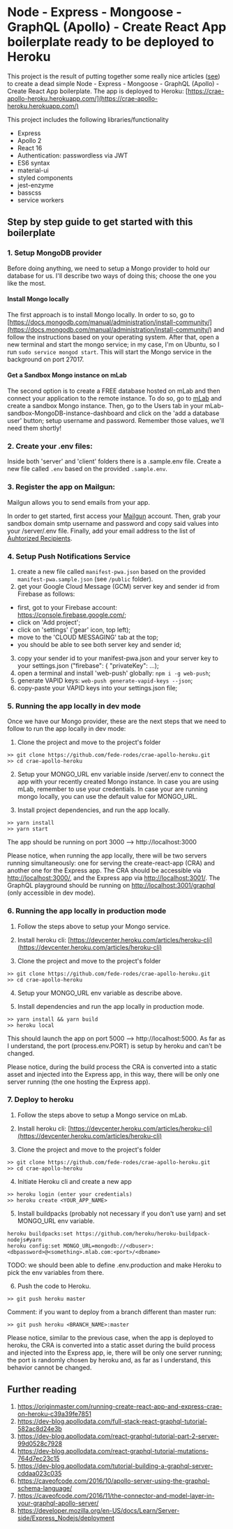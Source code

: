 # Node - Express - Mongoose - GraphQL (Apollo) - Create React App boilerplate ready to be deployed to Heroku

This project is the result of putting together some really nice articles ([see](#further-reading)) to create a dead simple Node - Express - Mongoose - GraphQL (Apollo) - Create React App boilerplate. The app is deployed to Heroku:
[https://crae-apollo-heroku.herokuapp.com/](https://crae-apollo-heroku.herokuapp.com/)

This project includes the following libraries/functionality
- Express
- Apollo 2
- React 16
- Authentication: passwordless via JWT
- ES6 syntax
- material-ui
- styled components
- jest-enzyme
- basscss
- service workers

## Step by step guide to get started with this boilerplate

### 1. Setup MongoDB provider
Before doing anything, we need to setup a Mongo provider to hold our database for us. I'll describe two ways of doing this; choose the one you like the most.

#### Install Mongo locally
The first approach is to install Mongo locally. In order to so, go to [https://docs.mongodb.com/manual/administration/install-community/](https://docs.mongodb.com/manual/administration/install-community/) and follow the instructions based on your operating system. After that, open a new terminal and start the mongo service; in my case, I'm on Ubuntu, so I run ```sudo service mongod start```. This will start the Mongo service in the background on port 27017.

#### Get a Sandbox Mongo instance on mLab
The second option is to create a FREE database hosted on mLab and then connect your application to the remote instance. To do so, go to [mLab](http://mlab.com/) and create a sandbox Mongo instance. Then, go to the Users tab in your mLab-sandbox-MongoDB-instance-dashboard and click on the 'add a database user' button; setup username and password. Remember those values, we'll need them shortly!

### 2. Create your .env files:
Inside both 'server' and 'client' folders there is a .sample.env file. Create a new file called ```.env``` based on the provided ```.sample.env```.

### 3. Register the app on Mailgun:
Mailgun allows you to send emails from your app.

In order to get started, first access your [Mailgun](https://www.mailgun.com/) account. Then, grab your sandbox domain smtp username and password and copy said values into your /server/.env file. Finally, add your email address to the list of [Auhtorized Recipients](https://help.mailgun.com/hc/en-us/articles/217531258-Authorized-Recipients).

### 4. Setup Push Notifications Service
1. create a new file called ```manifest-pwa.json``` based on the provided ```manifest-pwa.sample.json``` (see ```/public``` folder).
2. get your Google Cloud Message (GCM) server key and sender id from Firebase as follows:
  * first, got to your Firebase account: https://console.firebase.google.com/;
  * click on 'Add project';
  * click on 'settings' ('gear' icon, top left);
  * move to the 'CLOUD MESSAGING' tab at the top;
  * you should be able to see both server key and sender id;
3. copy your sender id to your manifest-pwa.json and your server key to your settings.json ("firebase": { "privateKey": ...);
4. open a terminal and install 'web-push' globally: ```npm i -g web-push```;
5. generate VAPID keys: ```web-push generate-vapid-keys --json```;
6. copy-paste your VAPID keys into your settings.json file;

### 5. Running the app locally in dev mode
Once we have our Mongo provider, these are the next steps that we need to follow to run the app locally in dev mode:

1. Clone the project and move to the project's folder
```
>> git clone https://github.com/fede-rodes/crae-apollo-heroku.git
>> cd crae-apollo-heroku
```

2. Setup your MONGO_URL env variable inside /server/.env to connect the app with your recently created Mongo instance. In case you are using mLab, remember to use your credentials. In case your are running mongo locally, you can use the default value for MONGO_URL.

3. Install project dependencies, and run the app locally.
```
>> yarn install
>> yarn start
```
The app should be running on port 3000 --> http://localhost:3000

Please notice, when running the app locally, there will be two servers running simultaneously: one for serving the create-react-app (CRA) and another one for the Express app. The CRA should be accessible via [http://localhost:3000/](http://localhost:3000/), and the Express app via [http://localhost:3001/](http://localhost:3001/). The GraphQL playground should be running on [http://localhost:3001/graphql](http://localhost:3001/graphql) (only accessible in dev mode).

### 6. Running the app locally in production mode
1. Follow the steps above to setup your Mongo service.

2. Install heroku cli: [https://devcenter.heroku.com/articles/heroku-cli](https://devcenter.heroku.com/articles/heroku-cli)

3. Clone the project and move to the project's folder
```
>> git clone https://github.com/fede-rodes/crae-apollo-heroku.git
>> cd crae-apollo-heroku
```

4. Setup your MONGO_URL env variable as describe above.

5. Install dependencies and run the app locally in production mode.
```
>> yarn install && yarn build
>> heroku local
```
This should launch the app on port 5000 --> http://localhost:5000. As far as I understand, the port (process.env.PORT) is setup by heroku and can't be changed.

Please notice, during the build process the CRA is converted into a static asset and injected into the Express app, in this way, there will be only one server running (the one hosting the Express app).

### 7. Deploy to heroku
1. Follow the steps above to setup a Mongo service on mLab.

2. Install heroku cli: [https://devcenter.heroku.com/articles/heroku-cli](https://devcenter.heroku.com/articles/heroku-cli)

3. Clone the project and move to the project's folder
```
>> git clone https://github.com/fede-rodes/crae-apollo-heroku.git
>> cd crae-apollo-heroku
```

4. Initiate Heroku cli and create a new app
```
>> heroku login (enter your credentials)
>> heroku create <YOUR_APP_NAME>
```

5. Install buildpacks (probably not necessary if you don't use yarn) and set MONGO_URL env variable.
```
heroku buildpacks:set https://github.com/heroku/heroku-buildpack-nodejs#yarn
heroku config:set MONGO_URL=mongodb://<dbuser>:<dbpassword>@<something>.mlab.com:<port>/<dbname>
```
TODO: we should been able to define .env.production and make Heroku to pick the env variables from there.

6. Push the code to Heroku.
```
>> git push heroku master
```

Comment: if you want to deploy from a branch different than master run:
```
>> git push heroku <BRANCH_NAME>:master
```

Please notice, similar to the previous case, when the app is deployed to heroku, the CRA is converted into a static asset during the build process and injected into the Express app, ie, there will be only one server running; the port is randomly chosen by heroku and, as far as I understand, this behavior cannot be changed.

## Further reading
1. https://originmaster.com/running-create-react-app-and-express-crae-on-heroku-c39a39fe7851
2. https://dev-blog.apollodata.com/full-stack-react-graphql-tutorial-582ac8d24e3b
3. https://dev-blog.apollodata.com/react-graphql-tutorial-part-2-server-99d0528c7928
4. https://dev-blog.apollodata.com/react-graphql-tutorial-mutations-764d7ec23c15
5. https://dev-blog.apollodata.com/tutorial-building-a-graphql-server-cddaa023c035
6. https://caveofcode.com/2016/10/apollo-server-using-the-graphql-schema-language/
7. https://caveofcode.com/2016/11/the-connector-and-model-layer-in-your-graphql-apollo-server/
8. https://developer.mozilla.org/en-US/docs/Learn/Server-side/Express_Nodejs/deployment
